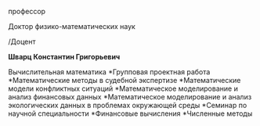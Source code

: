 профессор

Доктор физико-математических наук

/Доцент

**Шварц Константин Григорьевич**

Вычислительная математика
	*Групповая проектная работа
	*Математические методы в судебной экспертизе
	*Математические модели конфликтных ситуаций
	*Математическое моделирование и анализ финансовых данных
	*Математическое моделирование и анализ экологических данных в проблемах окружающей среды
	*Семинар по научной специальности
	*Финансовые вычисления
	*Численные методы